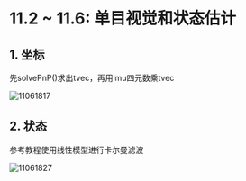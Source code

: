 # 11.2 ~ 11.6: 单目视觉和状态估计

## 1. 坐标

先solvePnP()求出tvec，再用imu四元数乘tvec

![11061817](https://user-images.githubusercontent.com/59474508/200165613-942e2b84-2439-4aa6-b883-de2214ec1b4d.png)


## 2. 状态

参考教程使用线性模型进行卡尔曼滤波

![11061827](https://user-images.githubusercontent.com/59474508/200165670-e23a435d-56b6-49ea-9995-da92de30ed96.png)
